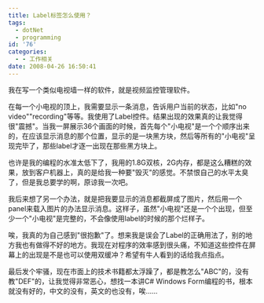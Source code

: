 ```yaml
---
title: Label标签怎么使用？
tags:
  - dotNet
  - programming
id: '76'
categories:
  - - 工作相关
date: 2008-04-26 16:50:41
---
```


我在写一个类似电视墙一样的软件，就是视频监控管理软件。  
  
在每一个小电视的顶上，我需要显示一条消息，告诉用户当前的状态，比如"no video""recording"等等。我使用了Label控件。结果出现的效果真的让我觉得很"震撼"。当我一屏展示36个画面的时候，首先每个"小电视"是一个个顺序出来的，在应该显示消息的那个位置，显示的是一块黑方块，然后等所有的"小电视"呈现完毕了，那些label才逐一出现在那些黑方块上。  
  
也许是我的编程的水准太低下了，我用的1.8G双核，2G内存，都是这么糟糕的效果，放到客户机器上，真的是给我一种要"毁灭"的感觉。不禁恨自己的水平太臭了，但是我总要学的啊，原谅我一次吧。  
  
我后来想了另一个办法，就是把我要显示的消息都截屏成了图片，然后用一个panel来载入图片的办法显示消息。这样子，虽然"小电视"还是一个个出现，但至少一个"小电视"是完整的，不会像使用label的时候的那个烂样子。  
  
唉，我真的为自己感到"很抱歉"了。想来我是误会了Label的正确用法了，别的地方我也有做得不好的地方。我现在对程序的效率感到很头痛，不知道这些控件在屏幕上的出现是不是也可以使用双缓冲？希望有牛人看到的话给我点指点。  
  
最后发个牢骚，现在市面上的技术书籍都太浮躁了，都是教怎么"ABC"的，没有教"DEF"的，让我觉得非常恶心，想找一本讲C# Windows Form编程的书，根本就没有好的，中文的没有，英文的也没有，唉……